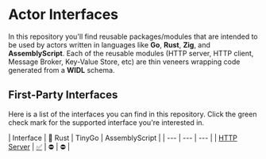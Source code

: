 #  Actor Interfaces

In this repository you'll find reusable packages/modules that are intended to be used by actors written in languages like **Go**, **Rust**, **Zig**, and **AssemblyScript**. Each of the reusable modules (HTTP server, HTTP client, Message Broker, Key-Value Store, etc) are thin veneers wrapping code generated from a **WIDL** schema.

## First-Party Interfaces
Here is a list of the interfaces you can find in this repository. Click the green check mark for the supported interface you're interested in.

| Interface | 🦀 Rust | TinyGo | AssemblyScript |
| --- | --- | --- |
| [HTTP Server](./schemas/http.widl) | [✅](./rust/http-server/README.md) | ⛔ | ⛔ |


